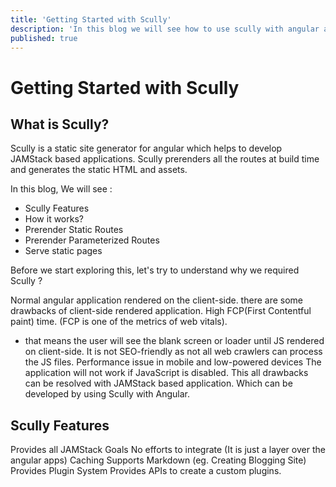 ```yaml
---
title: 'Getting Started with Scully'
description: 'In this blog we will see how to use scully with angular application'
published: true
---
```


# Getting Started with Scully

## What is Scully?

Scully is a static site generator for angular which helps to develop JAMStack based applications. Scully prerenders all the routes at build time and generates the static HTML and assets. 

In this blog, We will see : 
- Scully Features
- How it works?
- Prerender Static Routes
- Prerender Parameterized Routes
- Serve static pages

Before we start exploring this, let's try to understand why we required Scully ? 
 
Normal angular application rendered on the client-side. there are some drawbacks of client-side rendered application. 
High FCP(First Contentful paint) time. (FCP is one of the metrics of web vitals).
- that means the user will see the blank screen or loader until JS rendered on client-side.
It is not SEO-friendly as not all web crawlers can process the JS files. 
Performance issue in mobile and low-powered devices 
The application will not work if JavaScript is disabled.
This all drawbacks can be resolved with JAMStack based application. Which can be developed by using Scully with Angular.
 
## Scully Features
Provides all JAMStack Goals
No efforts to integrate (It is just a layer over the angular apps)
Caching
Supports Markdown (eg. Creating Blogging Site) 
Provides Plugin System
Provides APIs to create a custom plugins.